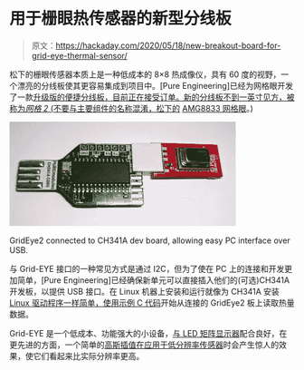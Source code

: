 # 用于栅眼热传感器的新型分线板

> 原文：<https://hackaday.com/2020/05/18/new-breakout-board-for-grid-eye-thermal-sensor/>

松下的栅眼传感器本质上是一种低成本的 8×8 热成像仪，具有 60 度的视野，一个漂亮的分线板使其更容易集成到项目中。[Pure Engineering]已经为网格眼开发了一款[升级版的便捷分线板，目前正在接受订单。新的分线板不到一英寸见方，被称为*网格 2* (不要与主要组件的名称混淆，松下的](https://groupgets.com/campaigns/765-puremodules-grideye2) [AMG8833 网格眼](https://na.industrial.panasonic.com/products/sensors/sensors-automotive-industrial-applications/grid-eye-infrared-array-sensor)。)

[![](img/db8b248efe6b2b445f0b377a6586f595.png)](https://hackaday.com/wp-content/uploads/2020/05/GridEye2-with-CH341A.jpg)

GridEye2 connected to CH341A dev board, allowing easy PC interface over USB.

与 Grid-EYE 接口的一种常见方式是通过 I2C，但为了使在 PC 上的连接和开发更加简单，[Pure Engineering]已经确保新单元可以直接插入他们的(可选)CH341A 开发板，以提供 USB 接口。在 Linux 机器上安装和运行就像为 CH341A 安装 [Linux 驱动程序一样简单，使用](https://github.com/gschorcht/i2c-ch341-usb)[示例 C 代码](https://github.com/PureEngineering/GridEYE-Breakout/blob/master/firmware/linux_demo/main.c)开始从连接的 GridEye2 板上读取热量数据。

Grid-EYE 是一个低成本、功能强大的小设备，[与 LED 矩阵显示器](https://hackaday.com/2017/06/05/diy-grid-eye-ir-camera/)配合良好，在更先进的方面，一个简单的[高斯插值在应用于低分辨率传感器](https://hackaday.com/2019/09/29/diy-thermal-imager-uses-diy-gaussian-blur/)时会产生惊人的效果，使它们看起来比实际分辨率更高。